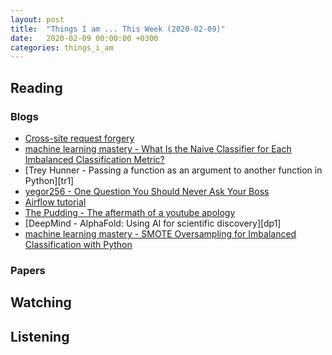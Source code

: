 ```yaml
---
layout: post
title:  "Things I am ... This Week (2020-02-09)"
date:   2020-02-09 00:00:00 +0300
categories: things_i_am
---
```


<!-- # Things I am ... This Week   -->

## Reading  

### Blogs

<!-- - [Miguel Grinberg - The Flask Mega-Tutorial Part III: Web Forms][mg3] -->
- [Cross-site request forgery][wiki1]
- [machine learning mastery - What Is the Naive Classifier for Each Imbalanced Classification Metric?][mlm1]
- [Trey Hunner - Passing a function as an argument to another function in Python][tr1]
- [yegor256 - One Question You Should Never Ask Your Boss][yg1]
- [Airflow tutorial][af1]
- [The Pudding - The aftermath of a youtube apology][pd1]
- [DeepMind - AlphaFold: Using AI for scientific discovery][dp1]
- [machine learning mastery - SMOTE Oversampling for Imbalanced Classification with Python][mlm2]

### Papers

## Watching  

## Listening  

[wiki1]:https://en.wikipedia.org/wiki/Cross-site_request_forgery
[mlm1]:https://machinelearningmastery.com/naive-classifiers-imbalanced-classification-metrics/
[th1]:https://treyhunner.com/2020/01/passing-functions-as-arguments/
[yg1]:https://www.yegor256.com/2020/01/15/question-never-ask.html
[af1]:https://github.com/hgrif/airflow-tutorial
[pd1]:temp_churner_sids_eyuid_2019111_20200208
[dm1]:https://deepmind.com/blog/article/AlphaFold-Using-AI-for-scientific-discovery
[mlm2]:https://machinelearningmastery.com/smote-oversampling-for-imbalanced-classification/